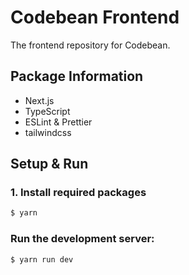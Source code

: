 # Codebean Frontend

The frontend repository for Codebean.

## Package Information

- Next.js
- TypeScript
- ESLint & Prettier
- tailwindcss

## Setup & Run

### 1. Install required packages

```bash
$ yarn
```

### Run the development server:

```bash
$ yarn run dev
```
